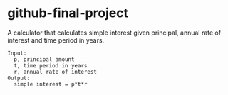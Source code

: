 # github-final-project

A calculator that calculates simple interest given principal, annual rate of interest and time period in years.

```
Input:
  p, principal amount
  t, time period in years
  r, annual rate of interest
Output:
  simple interest = p*t*r
```
